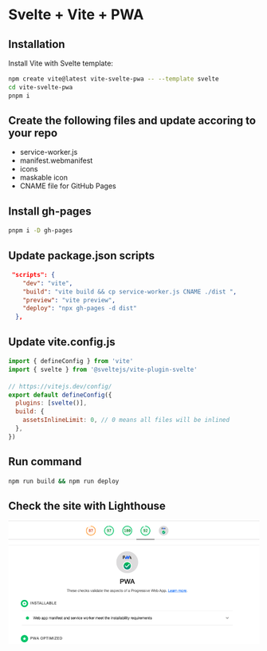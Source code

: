 # Svelte + Vite + PWA

## Installation

Install Vite with Svelte template:

```bash
npm create vite@latest vite-svelte-pwa -- --template svelte
cd vite-svelte-pwa
pnpm i
```


## Create the following files and update accoring to your repo

  - service-worker.js
  - manifest.webmanifest
  - icons
  - maskable icon
  - CNAME file for GitHub Pages

## Install gh-pages

```bash
pnpm i -D gh-pages
```

## Update package.json scripts

```json
 "scripts": {
    "dev": "vite",
    "build": "vite build && cp service-worker.js CNAME ./dist ",
    "preview": "vite preview",
    "deploy": "npx gh-pages -d dist"
  },
```

## Update vite.config.js

```js
import { defineConfig } from 'vite'
import { svelte } from '@sveltejs/vite-plugin-svelte'

// https://vitejs.dev/config/
export default defineConfig({
  plugins: [svelte()],
  build: {
    assetsInlineLimit: 0, // 0 means all files will be inlined
  },
})
```

## Run command

```bash
npm run build && npm run deploy
```

## Check the site with Lighthouse

![PWA](./images/pwa.png)